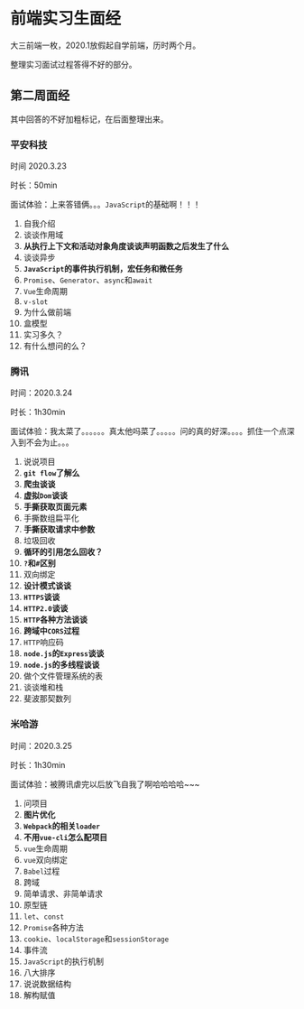 # 前端实习生面经

大三前端一枚，2020.1放假起自学前端，历时两个月。

整理实习面试过程答得不好的部分。

## 第二周面经

其中回答的不好加粗标记，在后面整理出来。

### 平安科技

时间 2020.3.23

时长：50min

面试体验：上来答错俩。。。`JavaScript`的基础啊！！！

1. 自我介绍
2. 谈谈作用域
3. **从执行上下文和活动对象角度谈谈声明函数之后发生了什么**
4. 谈谈异步
5. **`JavaScript`的事件执行机制，宏任务和微任务**
6. `Promise`、`Generator`、`async`和`await`
7. `Vue`生命周期
8. `v-slot`
9. 为什么做前端
10. 盒模型
11. 实习多久？
12. 有什么想问的么？

### 腾讯

时间：2020.3.24

时长：1h30min

面试体验：我太菜了。。。。。。真太他吗菜了。。。。。问的真的好深。。。。抓住一个点深入到不会为止。。。

1. 说说项目
2. **`git flow`了解么**
3. **爬虫谈谈**
4. **虚拟`Dom`谈谈**
5. **手撕获取页面元素**
6. 手撕数组扁平化
7. **手撕获取请求中参数**
8. 垃圾回收
9. **循环的引用怎么回收？**
10. **`?`和`#`区别**
11. 双向绑定
12. **设计模式谈谈**
13. **`HTTPS`谈谈**
14. **`HTTP2.0`谈谈**
15. **`HTTP`各种方法谈谈**
16. **跨域中`CORS`过程**
17. `HTTP`响应码
18. **`node.js`的`Express`谈谈**
19. **`node.js`的多线程谈谈**
20. 做个文件管理系统的表
21. 谈谈堆和栈
22. 斐波那契数列

### 米哈游

时间：2020.3.25

时长：1h30min

面试体验：被腾讯虐完以后放飞自我了啊哈哈哈哈~~~

1. 问项目
2. **图片优化**
3. **`Webpack`的相关`loader`**
4. **不用`vue-cli`怎么配项目**
5. `vue`生命周期
6. `vue`双向绑定
7. `Babel`过程
8. 跨域
9. 简单请求、非简单请求
10. 原型链
11. `let`、`const`
12. `Promise`各种方法
13. `cookie`、`localStorage`和`sessionStorage`
14. 事件流
15. `JavaScript`的执行机制
16. 八大排序
17. 说说数据结构
18. 解构赋值



